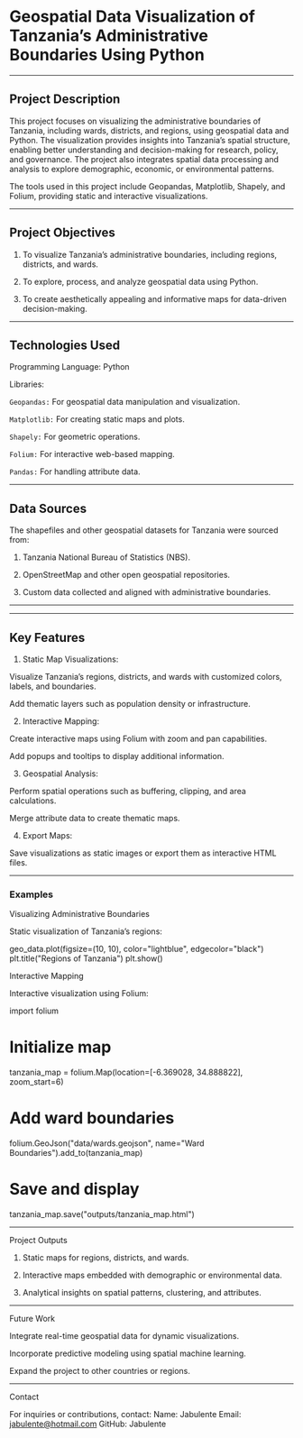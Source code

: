 # Geospatial Data Visualization of Tanzania’s Administrative Boundaries Using Python


---

## Project Description

This project focuses on visualizing the administrative boundaries of Tanzania, including wards, districts, and regions, using geospatial data and Python. The visualization provides insights into Tanzania’s spatial structure, enabling better understanding and decision-making for research, policy, and governance. The project also integrates spatial data processing and analysis to explore demographic, economic, or environmental patterns.

The tools used in this project include Geopandas, Matplotlib, Shapely, and Folium, providing static and interactive visualizations.


---

## Project Objectives

1. To visualize Tanzania’s administrative boundaries, including regions, districts, and wards.


2. To explore, process, and analyze geospatial data using Python.


3. To create aesthetically appealing and informative maps for data-driven decision-making.




---

## Technologies Used

Programming Language: Python

Libraries:

`Geopandas:` For geospatial data manipulation and visualization.

`Matplotlib:` For creating static maps and plots.

`Shapely:` For geometric operations.

`Folium:` For interactive web-based mapping.

`Pandas:` For handling attribute data.




---

## Data Sources

The shapefiles and other geospatial datasets for Tanzania were sourced from:

1. Tanzania National Bureau of Statistics (NBS).

2. OpenStreetMap and other open geospatial repositories.

3. Custom data collected and aligned with administrative boundaries.



---





---

## Key Features

1. Static Map Visualizations:

Visualize Tanzania’s regions, districts, and wards with customized colors, labels, and boundaries.

Add thematic layers such as population density or infrastructure.



2. Interactive Mapping:

Create interactive maps using Folium with zoom and pan capabilities.

Add popups and tooltips to display additional information.



3. Geospatial Analysis:

Perform spatial operations such as buffering, clipping, and area calculations.

Merge attribute data to create thematic maps.



4. Export Maps:

Save visualizations as static images or export them as interactive HTML files.





---

### Examples

Visualizing Administrative Boundaries

Static visualization of Tanzania’s regions:

geo_data.plot(figsize=(10, 10), color="lightblue", edgecolor="black")
plt.title("Regions of Tanzania")
plt.show()

Interactive Mapping

Interactive visualization using Folium:

import folium

# Initialize map
tanzania_map = folium.Map(location=[-6.369028, 34.888822], zoom_start=6)

# Add ward boundaries
folium.GeoJson("data/wards.geojson", name="Ward Boundaries").add_to(tanzania_map)

# Save and display
tanzania_map.save("outputs/tanzania_map.html")


---

Project Outputs

1. Static maps for regions, districts, and wards.


2. Interactive maps embedded with demographic or environmental data.


3. Analytical insights on spatial patterns, clustering, and attributes.




---

Future Work

Integrate real-time geospatial data for dynamic visualizations.

Incorporate predictive modeling using spatial machine learning.

Expand the project to other countries or regions.



---

Contact

For inquiries or contributions, contact:
Name: Jabulente
Email: jabulente@hotmail.com
GitHub: Jabulente 
